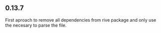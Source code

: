 ## 0.13.7

First aproach to remove all dependencies from rive package and only use the necesary to parse the file.
